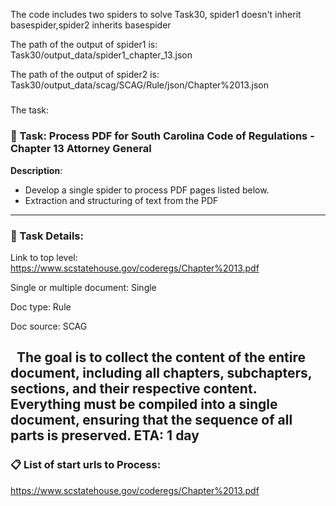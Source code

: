 The code includes two spiders to solve Task30, spider1 doesn't inherit basespider,spider2 inherits basespider

The path of the output of spider1 is: Task30/output_data/spider1_chapter_13.json

The path of the output of spider2 is: Task30/output_data/scag/SCAG/Rule/json/Chapter%2013.json
#####
The task:
### 📌 Task: Process PDF for South Carolina Code of Regulations - Chapter 13 Attorney General

**Description**:
- Develop a single spider to process PDF pages listed below.
- Extraction and structuring of text from the PDF 
---

### 📄 Task Details:

Link to top level: https://www.scstatehouse.gov/coderegs/Chapter%2013.pdf


Single or multiple document: Single

Doc type: Rule

Doc source: SCAG

  The goal is to collect the content of the entire document, including all chapters, subchapters, sections, and their respective content. Everything must be compiled into a single document, ensuring that the sequence of all parts is preserved.
 ETA: 1 day
---

### 📋 List of start urls to Process:

https://www.scstatehouse.gov/coderegs/Chapter%2013.pdf
#####
